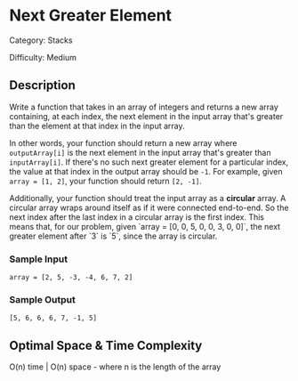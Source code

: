 # Next Greater Element

Category: Stacks

Difficulty: Medium

## Description

Write a function that takes in an array of integers and returns a new array
containing, at each index, the next element in the input array that's greater
than the element at that index in the input array.

In other words, your function should return a new array where
`outputArray[i]` is the next element in the input array that's
greater than `inputArray[i]`. If there's no such next greater
element for a particular index, the value at that index in the output array
should be `-1`. For example, given `array = [1, 2]`,
your function should return `[2, -1]`.

<p>
Additionally, your function should treat the input array as a
<b>circular</b> array. A circular array wraps around itself as if it were
connected end-to-end. So the next index after the last index in a circular
array is the first index. This means that, for our problem, given
`array = [0, 0, 5, 0, 0, 3, 0, 0]`, the next greater element after
`3` is `5`, since the array is circular.
</p>

### Sample Input
```
array = [2, 5, -3, -4, 6, 7, 2]
```

### Sample Output
```
[5, 6, 6, 6, 7, -1, 5]
```

## Optimal Space & Time Complexity

O(n) time | O(n) space - where n is the length of the array
